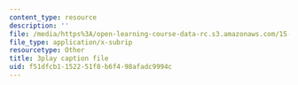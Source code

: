 ```yaml
---
content_type: resource
description: ''
file: /media/https%3A/open-learning-course-data-rc.s3.amazonaws.com/15-071-the-analytics-edge-spring-2017/f51dfcb1152251f8b6f498afadc9994c_8fW7ooZLIuc.vtt
file_type: application/x-subrip
resourcetype: Other
title: 3play caption file
uid: f51dfcb1-1522-51f8-b6f4-98afadc9994c
---
```

